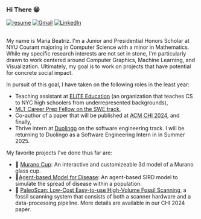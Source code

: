 <h3> Hi There 😁 </h3>
 <a href="https://github.com/mariabeatrizsilva/resume/blob/c92b5b3016aef97b847bfc3e6ba74eb8761053f1/Maria_Silva-4.pdf"><img img src="https://img.shields.io/badge/access-my_resume-8A2BE2" alt="resume"/></a>
<a href="mailto:mariasilva@nyu.edu"><img img src="https://img.shields.io/badge/gmail-%23EA4335.svg?style=plastic&logo=gmail&logoColor=white" alt="Gmail"/></a>
<a href="https://www.linkedin.com/in/mariabiasilva/"><img src="https://img.shields.io/badge/linkedin-%230A66C2.svg?style=plastic&logo=linkedin&logoColor=white" alt="LinkedIn"/></a>
<br><br>




My name is Maria Beatriz. I'm a Junior and Presidential Honors Scholar at NYU Courant majoring in Computer Science with a minor in Mathematics. While my specific research interests are not set in stone, I'm particularly drawn to work centered around Computer Graphics, Machine Learning, and Visualization. Ultimately, my goal is to work on projects that have potential for concrete social impact. 


In pursuit of this goal, I have taken on the following roles in the least year: 
- Teaching assistant at [ELiTE Education](http://www.elite-education.org) (an organization that teaches CS to NYC high schoolers from underrepresented backgrounds),
- [MLT Career Prep Fellow on the SWE track](https://info.mlt.org/career-prep-software-engineering-swe?_gl=1*1go9dov*_ga*NDkyMDQ2NDgyLjE3MTIzODE1NTY.*_ga_4QFCKC472T*MTcxMjM4MTU1NS4xLjAuMTcxMjM4MTU1NS4wLjAuMA..),
- Co-author of a paper that will be published at [ACM CHI 2024](https://chi2024.acm.org), and finally,
- Thrive intern at [Duolingo](https://www.duolingo.com) on the software engineering track. I will be returning to Duolingo as a Software Engineering Intern in in Summer 2025. 

My favorite projects I've done thus far are:
- :wine_glass: [Murano Cup](https://mariabeatrizsilva.github.io/murano/index.html): An interactive and customizeable 3d model of a Murano glass cup.
- 🦠[Agent-based Model for Disease](https://github.com/mariabeatrizsilva/AgentBasedModeling): An agent-based SIRD model to simulate the spread of disease within a population.
- :sauropod: [PaleoScan: Low-Cost Easy-to-use High-Volume Fossil Scanning](https://dl.acm.org/doi/10.1145/3613904.3642020), a fossil scanning system that consists of both a scanner hardware and a data-processing pipeline. More details are available in our CHI 2024 paper. 





